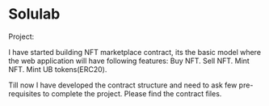 # Solulab
Project: 

I have started building NFT marketplace contract, its the basic model where the web application will have following features:
Buy NFT.
Sell NFT.
Mint NFT.
Mint UB tokens(ERC20).


Till now I have developed the contract structure and need to ask few pre-requisites to complete the project.
Please find the contract files.
